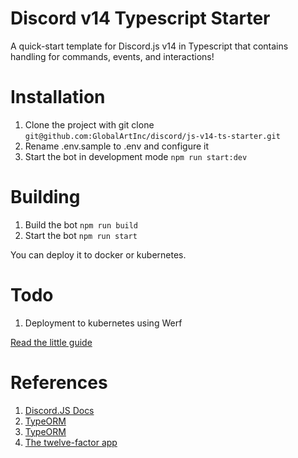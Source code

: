# Discord v14 Typescript Starter

A quick-start template for Discord.js v14 in Typescript that contains handling for commands, events, and interactions!

# Installation
1) Clone the project with git clone `git@github.com:GlobalArtInc/discord/js-v14-ts-starter.git`
2) Rename .env.sample to .env and configure it
3) Start the bot in development mode `npm run start:dev`

# Building
1) Build the bot `npm run build`
2) Start the bot `npm run start`

You can deploy it to docker or kubernetes. 

# Todo
1) Deployment to kubernetes using Werf

[Read the little guide](https://www.vultr.com/docs/how-to-run-a-discord-js-bot-on-a-docker-application/)

# References
1) [Discord.JS Docs](https://discord.js.org)
2) [TypeORM](https://typeorm.io)
3) [TypeORM](https://werf.io)
4) [The twelve-factor app](https://12factor.net)
